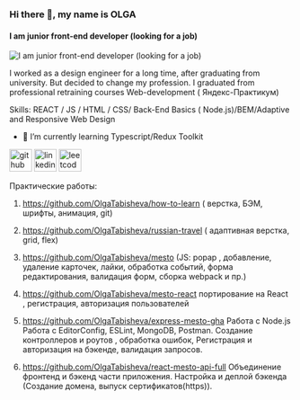 ### Hi there 👋, my name is OLGA
#### I am  junior front-end developer (looking for a job)
![I am  junior front-end developer (looking for a job)](https://img.freepik.com/free-photo/top-view-arrangement-of-natural-material-stationery_23-2148898233.jpg?w=1480&t=st=1674575657~exp=1674576257~hmac=95c7bcb7e96058846f0928e059a2ba59d8f4b7627d0007870eb1ff4d8891dfde)

I worked as a design engineer for a long time, after graduating from university. But decided to change my profession.
I graduated from professional retraining courses Web-development ( Яндекс-Практикум) 

Skills:   REACT / JS / HTML / CSS/ Back-End Basics ( Node.js)/BEM/Adaptive and Responsive Web Design

- 🌱 I’m currently learning Typescript/Redux Toolkit 


[<img src='https://cdn.jsdelivr.net/npm/simple-icons@3.0.1/icons/github.svg' alt='github' height='40'>](https://github.com/https://github.com/OlgaTabisheva)  [<img src='https://cdn.jsdelivr.net/npm/simple-icons@3.0.1/icons/linkedin.svg' alt='linkedin' height='40'>](https://www.linkedin.com/in/https://www.linkedin.com/in/olga-tabisheva-67541b258//)  [<img src='https://cdn.jsdelivr.net/npm/simple-icons@3.0.1/icons/leetcode.svg' alt='leetcode' height='40'>](https://leetcode.com/OlgaTabisheva/)  

Практические работы:
1) https://github.com/OlgaTabisheva/how-to-learn
( верстка, БЭМ, шрифты, анимация, git)

2) https://github.com/OlgaTabisheva/russian-travel
( адаптивная верстка, grid, flex)

3) https://github.com/OlgaTabisheva/mesto
(JS: popap , добавление, удаление карточек, лайки, обработка событий, форма редактирования, валидация форм, сборка webpack и пр.)

4) https://github.com/OlgaTabisheva/mesto-react
портирование на React , регистрация, авторизация пользователей

5) https://github.com/OlgaTabisheva/express-mesto-gha
Работа с Node.js
Работа с EditorConfig, ESLint, MongoDB, Postman.
Создание контроллеров и роутов , обработка ошибок,
Регистрация и авторизация на бэкенде, валидация запросов.

6) https://github.com/OlgaTabisheva/react-mesto-api-full
Объединение фронтенд и бэкенд части приложения.
Настройка и деплой бэкенда
(Создание домена, выпуск сертификатов(https)).
